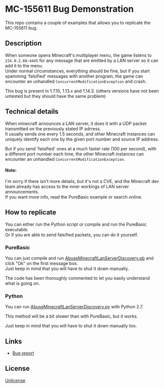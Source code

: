 # MC-155611 Bug Demonstration

This repo contains a couple of examples that allows you to replicate the MC-155611 bug.

## Description

When someone opens Minecraft's multiplayer menu, the game listens to ```224.0.2.60:4445``` for any message that are emitted by a LAN server so it can add it to the menu.<br>
Under normal circumstances, everything should be fine, but if you start spamming 'falsified' messages with another program, the game can encounter an unhandled ```ConcurrentModificationException``` and crash.

This bug is present in 1.7.10, 1.13.x and 1.14.3. (others versions have not been untested but they should have the same problem)

## Technical details

When minecraft announces a LAN server, it does it with a UDP packet transmitted on the previously stated IP adrress.<br>
It usually sends one every 1.5 seconds, and other Minecraft instances can uniquely identify each one by the given port number and source IP address.

But if you send 'falsified' ones at a much faster rate (100 per second), with a different port number each time, the other Minecraft instances can encounter an unhandled ```ConcurrentModificationException```.

#### Note:
I'm sorry if there isn't more details, but it's not a CVE, and the Minecraft dev team already has access to the inner workings of LAN server announcements.<br>
If you want more info, read the PureBasic example or search online.

## How to replicate

You can either run the Python script or compile and run the PureBasic executable.<br>
Or if you are able to send falsified packets, you can do it yourself.

### PureBasic

You can just compile and run [AbuseMinecraftLanServerDiscovery.pb](PureBasic/AbuseMinecraftLanServerDiscovery.pb) and click "Ok" on the first message box.<br>
Just keep in mind that you will have to shut it down manually.

The code has been thoroughly commented to let you easily understand what is going on.

### Python

You can run [AbuseMinecraftLanServerDiscovery.py](Python/AbuseMinecraftLanServerDiscovery.py) with Python 2.7.

This method will be a bit slower than with PureBasic, but it works.

Just keep in mind that you will have to shut it down manually too.

## Links

* [Bug report](https://bugs.mojang.com/browse/MC-155611)

## License

[Unlicense](LICENSE)
